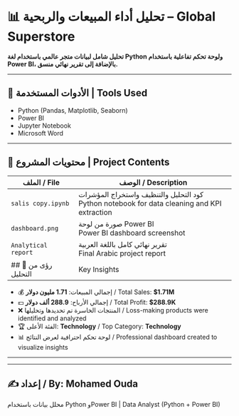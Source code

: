 # 📊 تحليل أداء المبيعات والربحية – Global Superstore  
**تحليل شامل لبيانات متجر عالمي باستخدام لغة Python ولوحة تحكم تفاعلية باستخدام Power BI، بالإضافة إلى تقرير نهائي منسق.**

---

## 🧰 الأدوات المستخدمة | Tools Used
- Python (Pandas, Matplotlib, Seaborn)
- Power BI
- Jupyter Notebook
- Microsoft Word

---

## 📂 محتويات المشروع | Project Contents

| الملف / File                              | الوصف / Description                                                  |
|-------------------------------------------|----------------------------------------------------------------------|
| `salis copy.ipynb`    | كود التحليل والتنظيف واستخراج المؤشرات<br>Python notebook for data cleaning and KPI extraction |
| `dashboard.png`                     | صورة من لوحة Power BI<br>Power BI dashboard screenshot              |
| `Analytical report` | تقرير نهائي كامل باللغة العربية<br>Final Arabic project report 
## 📌 رؤى من التحليل | Key Insights

- 💰 إجمالي المبيعات: **1.71 مليون دولار** / Total Sales: **$1.71M**
- 💵 إجمالي الأرباح: **288.9 ألف دولار** / Total Profit: **$288.9K**
- ❌ المنتجات الخاسرة تم تحديدها وتحليلها / Loss-making products were identified and analyzed
- 🏆 الفئة الأعلى: **Technology** / Top Category: **Technology**
- 📊 لوحة تحكم احترافية لعرض النتائج / Professional dashboard created to visualize insights

---




---

## ✍️ إعداد / By: Mohamed Ouda  
محلل بيانات باستخدام Python وPower BI | Data Analyst (Python + Power BI)
